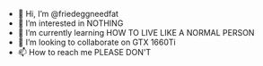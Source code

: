 - 👋 Hi, I’m @friedeggneedfat
- 👀 I’m interested in NOTHING
- 🌱 I’m currently learning HOW TO LIVE LIKE A NORMAL PERSON
- 💞️ I’m looking to collaborate on GTX 1660Ti
- 📫 How to reach me PLEASE DON'T

<!---
friedeggneedfat/friedeggneedfat is a ✨ special ✨ repository because its `README.md` (this file) appears on your GitHub profile.
You can click the Preview link to take a look at your changes.
--->
